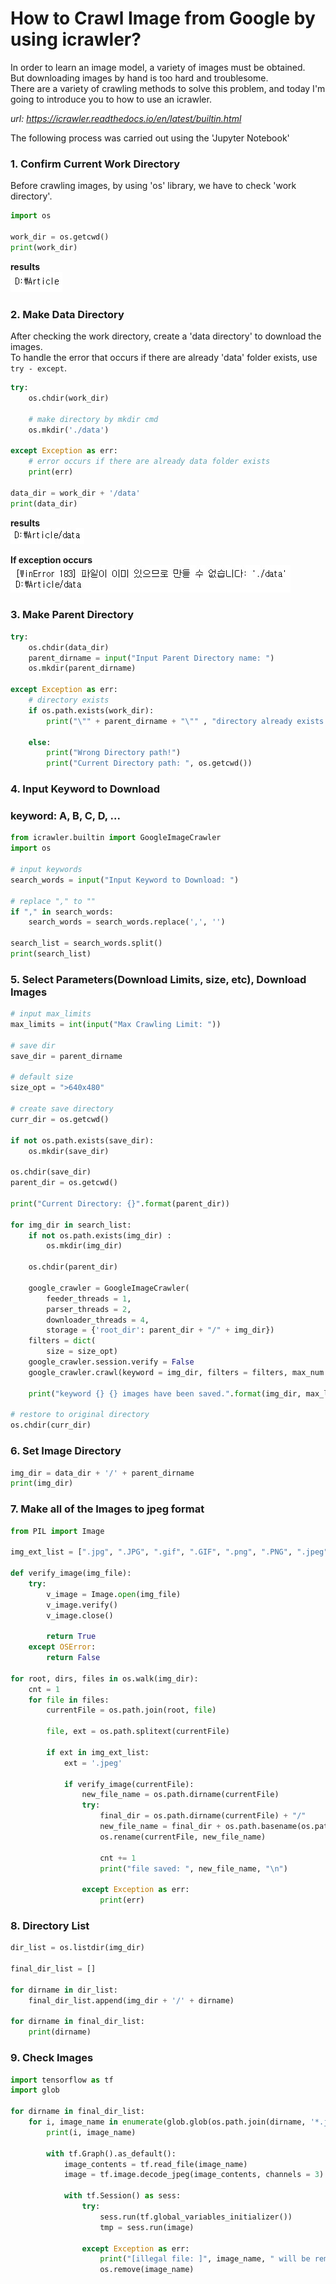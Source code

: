 # How to Crawl Image from Google by using icrawler?

In order to learn an image model, a variety of images must be obtained.  
But downloading images by hand is too hard and troublesome.  
There are a variety of crawling methods to solve this problem, and today I'm going to introduce you to how to use an icrawler.  

*url: https://icrawler.readthedocs.io/en/latest/builtin.html*

The following process was carried out using the 'Jupyter Notebook'

### 1. Confirm Current Work Directory
Before crawling images, by using 'os' library, we have to check 'work directory'.

```python
import os

work_dir = os.getcwd()
print(work_dir)
```
**results**  
![result](./img/1.jpg)

### 2. Make Data Directory
After checking the work directory, create a 'data directory' to download the images.  
To handle the error that occurs if there are already 'data' folder exists, use `try - except`.

```python
try:
    os.chdir(work_dir)
    
    # make directory by mkdir cmd
    os.mkdir('./data')
    
except Exception as err:
    # error occurs if there are already data folder exists
    print(err)

data_dir = work_dir + '/data'
print(data_dir)
```
**results**  
![result](./img/2-1.jpg)

**If exception occurs**  
![exception](./img/2-2.jpg)

### 3. Make Parent Directory
```python
try:
    os.chdir(data_dir)
    parent_dirname = input("Input Parent Directory name: ")
    os.mkdir(parent_dirname)

except Exception as err:
    # directory exists
    if os.path.exists(work_dir):
        print("\"" + parent_dirname + "\"" , "directory already exists in : ", os.getcwd())
        
    else:
        print("Wrong Directory path!")
        print("Current Directory path: ", os.getcwd())
```

### 4. Input Keyword to Download
### keyword: A, B, C, D, ...
``` python
from icrawler.builtin import GoogleImageCrawler
import os

# input keywords
search_words = input("Input Keyword to Download: ")

# replace "," to ""
if "," in search_words:
    search_words = search_words.replace(',', '')
    
search_list = search_words.split()
print(search_list)
```

### 5. Select Parameters(Download Limits, size, etc), Download Images
```python
# input max_limits
max_limits = int(input("Max Crawling Limit: "))

# save dir
save_dir = parent_dirname

# default size
size_opt = ">640x480"

# create save directory
curr_dir = os.getcwd()

if not os.path.exists(save_dir):
    os.mkdir(save_dir)

os.chdir(save_dir)
parent_dir = os.getcwd()

print("Current Directory: {}".format(parent_dir))

for img_dir in search_list:
    if not os.path.exists(img_dir) :
        os.mkdir(img_dir)
        
    os.chdir(parent_dir)
    
    google_crawler = GoogleImageCrawler( 
        feeder_threads = 1,
        parser_threads = 2, 
        downloader_threads = 4,
        storage = {'root_dir': parent_dir + "/" + img_dir})
    filters = dict(
        size = size_opt)
    google_crawler.session.verify = False
    google_crawler.crawl(keyword = img_dir, filters = filters, max_num = max_limits, file_idx_offset = 0)
    
    print("keyword {} {} images have been saved.".format(img_dir, max_limits))
    
# restore to original directory
os.chdir(curr_dir)
```

### 6. Set Image Directory
```python
img_dir = data_dir + '/' + parent_dirname
print(img_dir)
```

### 7. Make all of the Images to jpeg format
```python
from PIL import Image

img_ext_list = [".jpg", ".JPG", ".gif", ".GIF", ".png", ".PNG", ".jpeg", ".JPEG"]

def verify_image(img_file):
    try:
        v_image = Image.open(img_file)
        v_image.verify()
        v_image.close()
        
        return True
    except OSError:
        return False
    
for root, dirs, files in os.walk(img_dir):
    cnt = 1
    for file in files:
        currentFile = os.path.join(root, file)
        
        file, ext = os.path.splitext(currentFile)
        
        if ext in img_ext_list:
            ext = '.jpeg'
            
            if verify_image(currentFile):
                new_file_name = os.path.dirname(currentFile)
                try:
                    final_dir = os.path.dirname(currentFile) + "/"
                    new_file_name = final_dir + os.path.basename(os.path.dirname(currentFile)) + str(cnt) + ext
                    os.rename(currentFile, new_file_name)
                    
                    cnt += 1
                    print("file saved: ", new_file_name, "\n")
                    
                except Exception as err:
                    print(err)
```

### 8. Directory List
```python
dir_list = os.listdir(img_dir)

final_dir_list = []

for dirname in dir_list:
    final_dir_list.append(img_dir + '/' + dirname)
    
for dirname in final_dir_list:
    print(dirname)
```

### 9. Check Images
```python
import tensorflow as tf
import glob

for dirname in final_dir_list:
    for i, image_name in enumerate(glob.glob(os.path.join(dirname, '*.jpeg'))):
        print(i, image_name)
        
        with tf.Graph().as_default():
            image_contents = tf.read_file(image_name)
            image = tf.image.decode_jpeg(image_contents, channels = 3)
            
            with tf.Session() as sess:
                try:
                    sess.run(tf.global_variables_initializer())
                    tmp = sess.run(image)
                    
                except Exception as err:
                    print("[illegal file: ]", image_name, " will be removed.\n")
                    os.remove(image_name)
```
